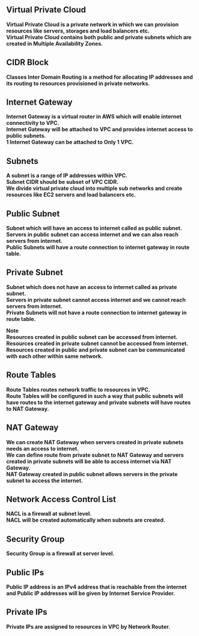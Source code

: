 ## **Virtual Private Cloud**
**Virtual Private Cloud is a private network in which we can provision resources like servers, storages and load balancers etc.**<br>
**Virtual Private Cloud contains both public and private subnets which are created in Multiple Availability Zones.**

## **CIDR Block**
**Classes Inter Domain Routing is a method for allocating IP addresses and its routing to resources provisioned in private networks.**

## **Internet Gateway**
**Internet Gateway is a virtual router in AWS which will enable internet connectivity to VPC.**<br>
**Internet Gateway will be attached to VPC and provides internet access to public subnets.**<br>
**1 Internet Gateway can be attached to Only 1 VPC.**

## **Subnets**
**A subnet is a range of IP addresses within VPC.**<br>
**Subnet CIDR should be subset of VPC CIDR.**<br>
**We divide virtual private cloud into multiple sub networks and create resources like EC2 servers and load balancers etc.**

## **Public Subnet**
**Subnet which will have an access to internet called as public subnet.**<br>
**Servers in public subnet can access internet and we can also reach servers from internet.**<br>
**Public Subnets will have a route connection to internet gateway in route table.**

## **Private Subnet**
**Subnet which does not have an access to internet called as private subnet.**<br>
**Servers in private subnet cannot access internet and we cannot reach servers from internet.**<br>
**Private Subnets will not have a route connection to internet gateway in route table.**

**Note**<br>
**Resources created in public subnet can be accessed from internet.**<br>
**Resources created in private subnet cannot be accessed from internet.**<br>
**Resources created in public and private subnet can be communicated with each other within same network.**

## **Route Tables**
**Route Tables routes network traffic to resources in VPC.**<br>
**Route Tables will be configured in such a way that public subnets will have routes to the internet gateway and private subnets will have routes to NAT Gateway.**

## **NAT Gateway**
**We can create NAT Gateway when servers created in private subnets needs an access to internet.**<br>
**We can define route from private subnet to NAT Gateway and servers created in private subnets will be able to access internet via NAT Gateway.**<br>
**NAT Gateway created in public subnet allows servers in the private subnet to access the internet.**

## **Network Access Control List**
**NACL is a firewall at subnet level.**<br>
**NACL will be created automatically when subnets are created.**

## **Security Group**
**Security Group is a firewall at server level.**

## **Public IPs**
**Public IP address is an IPv4 address that is reachable from the internet and Public IP addresses will be given by Internet Service Provider.**

## **Private IPs**
**Private IPs are assigned to resources in VPC by Network Router.**